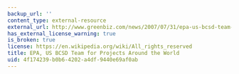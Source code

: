 ```yaml
---
backup_url: ''
content_type: external-resource
external_url: http://www.greenbiz.com/news/2007/07/31/epa-us-bcsd-team-projects-around-world
has_external_license_warning: true
is_broken: true
license: https://en.wikipedia.org/wiki/All_rights_reserved
title: EPA, US BCSD Team for Projects Around the World
uid: 4f174239-b0b6-4202-a4df-9440e69af0ab
---
```


